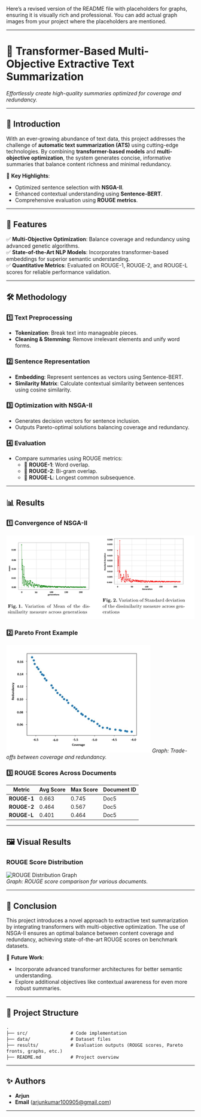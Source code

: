 Here’s a revised version of the README file with placeholders for graphs, ensuring it is visually rich and professional. You can add actual graph images from your project where the placeholders are mentioned.

---

# 🌟 Transformer-Based Multi-Objective Extractive Text Summarization

*Effortlessly create high-quality summaries optimized for coverage and redundancy.*

---

## 📖 Introduction  
With an ever-growing abundance of text data, this project addresses the challenge of **automatic text summarization (ATS)** using cutting-edge technologies. By combining **transformer-based models** and **multi-objective optimization**, the system generates concise, informative summaries that balance content richness and minimal redundancy.  

🔑 **Key Highlights**:  
- Optimized sentence selection with **NSGA-II**.  
- Enhanced contextual understanding using **Sentence-BERT**.  
- Comprehensive evaluation using **ROUGE metrics**.  

---

## 🚀 Features  
✅ **Multi-Objective Optimization**: Balance coverage and redundancy using advanced genetic algorithms.  
✅ **State-of-the-Art NLP Models**: Incorporates transformer-based embeddings for superior semantic understanding.  
✅ **Quantitative Metrics**: Evaluated on ROUGE-1, ROUGE-2, and ROUGE-L scores for reliable performance validation.  

---

## 🛠 Methodology  
### **1️⃣ Text Preprocessing**  
- **Tokenization**: Break text into manageable pieces.  
- **Cleaning & Stemming**: Remove irrelevant elements and unify word forms.  

### **2️⃣ Sentence Representation**  
- **Embedding**: Represent sentences as vectors using Sentence-BERT.  
- **Similarity Matrix**: Calculate contextual similarity between sentences using cosine similarity.
### **3️⃣ Optimization with NSGA-II**  
- Generates decision vectors for sentence inclusion.  
- Outputs Pareto-optimal solutions balancing coverage and redundancy.  

### **4️⃣ Evaluation**  
- Compare summaries using ROUGE metrics:  
  - 🔹 **ROUGE-1**: Word overlap.  
  - 🔹 **ROUGE-2**: Bi-gram overlap.  
  - 🔹 **ROUGE-L**: Longest common subsequence.  

---

## 📊 Results  

### **1️⃣ Convergence of NSGA-II**  
![Convergence Graph](https://github.com/thisisarjun100905/Transformer-Based-Multi-Objective-Extractive-Text-Summarization/blob/main/entropy.png?raw=true)
### **2️⃣ Pareto Front Example**  
![Pareto Front Graph](https://github.com/thisisarjun100905/Transformer-Based-Multi-Objective-Extractive-Text-Summarization/blob/main/Screenshot%202024-12-23%20220202.png?raw=true) 
*Graph: Trade-offs between coverage and redundancy.*

### **3️⃣ ROUGE Scores Across Documents**  
| Metric        | Avg Score | Max Score | Document ID |
|---------------|-----------|-----------|-------------|
| **ROUGE-1**  | 0.663     | 0.745     | Doc5        |
| **ROUGE-2**  | 0.464     | 0.567     | Doc5        |
| **ROUGE-L**  | 0.401     | 0.464     | Doc5        |

---

## 🖼 Visual Results  
### **ROUGE Score Distribution**  
![ROUGE Distribution Graph](https://via.placeholder.com/600x300)  
*Graph: ROUGE score comparison for various documents.*

---

## 🏁 Conclusion  
This project introduces a novel approach to extractive text summarization by integrating transformers with multi-objective optimization. The use of NSGA-II ensures an optimal balance between content coverage and redundancy, achieving state-of-the-art ROUGE scores on benchmark datasets.  

🚩 **Future Work**:  
- Incorporate advanced transformer architectures for better semantic understanding.  
- Explore additional objectives like contextual awareness for even more robust summaries.

---

## 📂 Project Structure  
```
.
├── src/                # Code implementation
├── data/               # Dataset files
├── results/            # Evaluation outputs (ROUGE scores, Pareto fronts, graphs, etc.)
├── README.md           # Project overview
```

---

## ✨ Authors  
- **Arjun**
- **Email** (arjunkumar100905@gmail.com)
---

